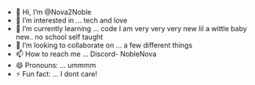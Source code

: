 - 👋 Hi, I’m @Nova2Noble
- 👀 I’m interested in ... tech and love
- 🌱 I’m currently learning ... code I am very very very new lil a wittle baby new.. no school self taught
- 💞️ I’m looking to collaborate on ... a few different things
- 📫 How to reach me ... Discord- NobleNova
- 😄 Pronouns: ... ummmm 
- ⚡ Fun fact: ... I dont care!

<!---
Nova2Noble/Nova2Noble is a ✨ special ✨ repository because its `README.md` (this file) appears on your GitHub profile.
You can click the Preview link to take a look at your changes.
--->
